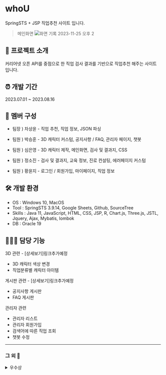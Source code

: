 # whoU
SpringSTS + JSP 직업추천 사이트 입니다.

>메인화면 
![화면 기록 2023-11-25 오후 2](https://github.com/psh153/pt1/assets/105466406/199e30b8-5270-4452-a095-adef8b290837)

## 🎤 프로젝트 소개
커리어넷 오픈 API를 중점으로 한 직업 검사 결과를 기반으로 직업추천 해주는 사이트 입니다.

## ⏰ 개발 기간
2023.07.01 ~ 2023.08.16

## 👀 멤버 구성
- 팀장 ) 차상윤 - 직업 추천, 직업 정보, JSON 파싱

- 팀원 ) 박승훈 - 3D 캐릭터 커스텀, 공지사항 / FAQ, 관리자 페이지, 챗봇

- 팀원 ) 심은영 - 3D 캐릭터 제작, 메인화면, 검사 및 결과지, CSS

- 팀원 ) 정소진 - 검사 및 결과지, 교육 정보, 진로 컨설팅, 에러페이지 커스텀

- 팀원 ) 황윤지 - 로그인 / 회원가입, 마이페이지, 직업 정보

## 🛠️ 개발 환경
- OS : Windows 10, MacOS
- Tool : SpringSTS 3.9.14, Google Sheets, Github, SourceTree
- Skills : Java 11, JavaScript, HTML, CSS, JSP, R, Chart.js, Three.js, JSTL, Jquery, Ajax, Mybatis, lombok
- DB : Oracle 19

## 👨🏻‍💻 담당 기능
3D 관련 - [상세보기]링크추가예정
 - 3D 캐릭터 색상 변경
 - 직업분류별 캐릭터 아이템

게시판 관련 - [상세보기]링크추가예정
- 공지사항 게시판
- FAQ 게시판

관리자 관련
- 관리자 리스트
- 관리자 회원가입
- 검색어에 따른 직업 조회
- 챗봇 수정

---

### 그 외 📣
<details>
<summary>우수상</summary>


</details>
